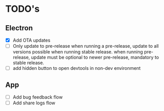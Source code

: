 # TODO's

## Electron

-   [x] Add OTA updates
-   [ ] Only update to pre-release when running a pre-release, update to all versions possible when running stable release. when running pre-release, update must be optional to newer pre-release, mandatory to stable release.
-   [ ] add hidden button to open devtools in non-dev environment

## App

-   [ ] Add bug feedback flow
-   [ ] Add share logs flow
